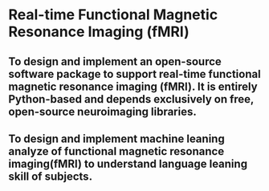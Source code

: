 # Real-time Functional Magnetic Resonance Imaging (fMRI)


## To design and implement an open-source software package to support real-time functional magnetic resonance imaging (fMRI). It is entirely Python-based and depends exclusively on free, open-source neuroimaging libraries.

## To design and implement machine leaning analyze of functional magnetic resonance imaging(fMRI) to understand language leaning skill of subjects.

